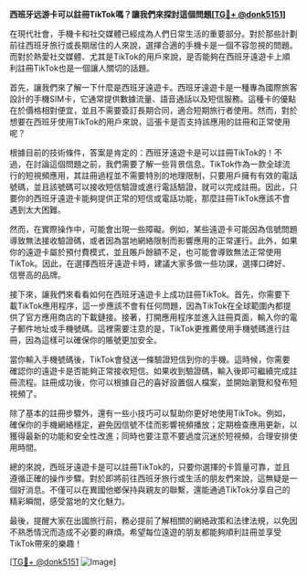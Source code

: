 **西班牙远游卡可以註冊TikTok嗎？讓我們來探討這個問題[[TG💪+ @donk5151](https://t.me/s/donk5151)]**

在現代社會，手機卡和社交媒體已經成為人們日常生活的重要部分。對於那些計劃前往西班牙旅行或長期居住的人來說，選擇合適的手機卡是一個不容忽視的問題。而對於熱愛社交媒體、尤其是TikTok的用戶來說，是否能夠在西班牙遠遊卡上順利註冊TikTok也是一個讓人關切的話題。

首先，讓我們來了解一下什麼是西班牙遠遊卡。西班牙遠遊卡是一種專為國際旅客設計的手機SIM卡，它通常提供數據流量、語音通話以及短信服務。這種卡的優點在於價格相對便宜，並且不需要簽訂長期合同，適合短期旅行者使用。然而，對於想要在西班牙使用TikTok的用戶來說，這張卡是否支持該應用的註冊和正常使用呢？

根據目前的技術條件，答案是肯定的：西班牙遠遊卡是可以註冊TikTok的！不過，在討論這個問題之前，我們需要了解一些背景信息。TikTok作為一款全球流行的短視頻應用，其註冊過程並不需要特別的地理限制，只要用戶擁有有效的電話號碼，並且該號碼可以接收短信驗證或進行電話驗證，就可以完成註冊。因此，只要你的西班牙遠遊卡能夠提供正常的短信或電話功能，那麼註冊TikTok應該不會遇到太大困難。

然而，在實際操作中，可能會出現一些障礙。例如，某些遠遊卡可能因為信號問題導致無法接收驗證碼，或者因為當地網絡限制而影響應用的正常運行。此外，如果你的遠遊卡屬於預付費模式，並且賬戶餘額不足，也可能會導致無法正常使用TikTok。因此，在選擇西班牙遠遊卡時，建議大家多做一些功課，選擇口碑好、信譽高的品牌。

接下來，讓我們來看看如何在西班牙遠遊卡上成功註冊TikTok。首先，你需要下載TikTok應用程序，這一步應該不會有任何問題，因為TikTok在全球範圍內都提供了官方應用商店的下載鏈接。接著，打開應用程序並進入註冊頁面，輸入你的電子郵件地址或手機號碼。這裡需要注意的是，TikTok更推薦使用手機號碼進行註冊，因為這樣可以確保你的賬號更加安全。

當你輸入手機號碼後，TikTok會發送一條驗證短信到你的手機。這時候，你需要確認你的遠遊卡是否能夠正常接收短信。如果收到驗證碼，輸入後即可繼續完成註冊流程。註冊成功後，你可以根據自己的喜好設置個人檔案，並開始瀏覽和發布短視頻了。

除了基本的註冊步驟外，還有一些小技巧可以幫助你更好地使用TikTok。例如，確保你的手機網絡穩定，避免因信號不佳而影響視頻播放；定期檢查應用更新，以獲得最新的功能和安全性改進；同時也要注意不要過度沉迷於短視頻，合理安排使用時間。

總的來說，西班牙遠遊卡是可以註冊TikTok的，只要你選擇的卡質量可靠，並且遵循正確的操作步驟。對於即將前往西班牙旅行或生活的朋友們來說，這無疑是一個好消息。不僅可以在異國他鄉保持與親友的聯繫，還能通過TikTok分享自己的精彩瞬間，感受當地的文化魅力。

最後，提醒大家在出國旅行前，務必提前了解相關的網絡政策和法律法規，以免因不熟悉情況而造成不必要的麻煩。希望每位遠遊的朋友都能夠順利註冊並享受TikTok帶來的樂趣！

[[TG💪+ @donk5151](https://t.me/s/donk5151) ![Image](https://i.postimg.cc/rwNCRYN7/Snipaste-2025-04-30-17-27-05.png)]